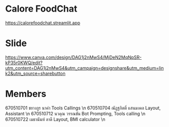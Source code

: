 # Calore FoodChat
https://calorefoodchat.streamlit.app

# Slide
https://www.canva.com/design/DAG1j2nMwS4/MjDeN2MqNpSR-kP35r0KWQ/edit?utm_content=DAG1j2nMwS4&utm_campaign=designshare&utm_medium=link2&utm_source=sharebutton

# Members
670510701 ชยางกูร นาคำ Tools Callings \n
670510704 ณัฏฐกิตติ์ แสนมงคล Layout, Assistant  \n
670510712 นวคุณ วรรณขัน Bot Prompting, Tools calling  \n
670510722 เมธานันท์ ลาดี Layout, BMI calculator  \n

